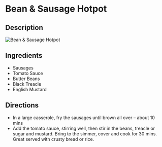 # Bean & Sausage Hotpot

## Description
![Bean & Sausage Hotpot](https://www.themealdb.com/images/media/meals/vxuyrx1511302687.jpg "Bean & Sausage Hotpot")

## Ingredients
- Sausages
- Tomato Sauce
- Butter Beans
- Black Treacle
- English Mustard

## Directions
- In a large casserole, fry the sausages until brown all over – about 10 mins
- Add the tomato sauce, stirring well, then stir in the beans, treacle or sugar and mustard. Bring to the simmer, cover and cook for 30 mins. Great served with crusty bread or rice.
